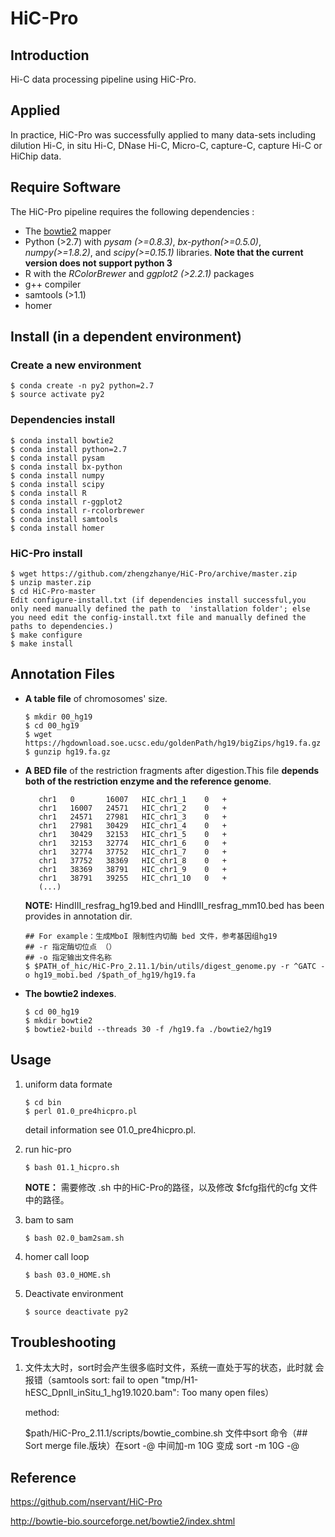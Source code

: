 # HiC-Pro

## Introduction

Hi-C data processing pipeline using HiC-Pro. 

## Applied

In practice, HiC-Pro was successfully applied to many data-sets including dilution Hi-C, in situ Hi-C, DNase Hi-C, Micro-C, capture-C, capture Hi-C or HiChip data.



## Require Software

The HiC-Pro pipeline requires the following dependencies :

+ The [bowtie2](http://bowtie-bio.sourceforge.net/bowtie2/index.shtml) mapper
+ Python (>2.7) with *pysam (>=0.8.3)*, *bx-python(>=0.5.0)*, *numpy(>=1.8.2)*, and *scipy(>=0.15.1)* libraries.
  **Note that the current version does not support python 3**
+ R with the *RColorBrewer* and *ggplot2 (>2.2.1)* packages
+ g++ compiler
+ samtools (>1.1)
+ homer

## Install (in a dependent environment)

### Create a new environment

```shell
$ conda create -n py2 python=2.7
$ source activate py2
```

### Dependencies install

``` shell
$ conda install bowtie2
$ conda install python=2.7
$ conda install pysam
$ conda install bx-python
$ conda install numpy
$ conda install scipy 
$ conda install R
$ conda install r-ggplot2
$ conda install r-rcolorbrewer
$ conda install samtools
$ conda install homer

```

### HiC-Pro install

```shell
$ wget https://github.com/zhengzhanye/HiC-Pro/archive/master.zip
$ unzip master.zip
$ cd HiC-Pro-master
Edit configure-install.txt (if dependencies install successful,you only need manually defined the path to  'installation folder'; else you need edit the config-install.txt file and manually defined the paths to dependencies.)
$ make configure
$ make install
```

## Annotation Files

+ **A table file** of chromosomes' size.

  ```shell
  $ mkdir 00_hg19
  $ cd 00_hg19
  $ wget https://hgdownload.soe.ucsc.edu/goldenPath/hg19/bigZips/hg19.fa.gz
  $ gunzip hg19.fa.gz
  ```

  

+ **A BED file** of the restriction fragments after digestion.This file **depends both of the restriction enzyme and the reference genome**. 

  ```
     chr1   0       16007   HIC_chr1_1    0   +
     chr1   16007   24571   HIC_chr1_2    0   +
     chr1   24571   27981   HIC_chr1_3    0   +
     chr1   27981   30429   HIC_chr1_4    0   +
     chr1   30429   32153   HIC_chr1_5    0   +
     chr1   32153   32774   HIC_chr1_6    0   +
     chr1   32774   37752   HIC_chr1_7    0   +
     chr1   37752   38369   HIC_chr1_8    0   +
     chr1   38369   38791   HIC_chr1_9    0   +
     chr1   38791   39255   HIC_chr1_10   0   +
     (...)
  ```

  **NOTE:** HindIII_resfrag_hg19.bed and HindIII_resfrag_mm10.bed has been provides in annotation dir. 

  ```shell
  ## For example：生成MboI 限制性内切酶 bed 文件，参考基因组hg19
  ## -r 指定酶切位点 （）
  ## -o 指定输出文件名称
  $ $PATH_of_hic/HiC-Pro_2.11.1/bin/utils/digest_genome.py -r ^GATC -o hg19_mobi.bed /$path_of_hg19/hg19.fa
  ```

  

+ **The bowtie2 indexes**.

  ```shell
  $ cd 00_hg19
  $ mkdir bowtie2
  $ bowtie2-build --threads 30 -f /hg19.fa ./bowtie2/hg19
  ```

  

## Usage

1. uniform data formate

   ```shell
   $ cd bin
   $ perl 01.0_pre4hicpro.pl
   ```

   detail information see 01.0_pre4hicpro.pl.

2. run hic-pro

   ```shell
   $ bash 01.1_hicpro.sh
   ```

   **NOTE：** 需要修改 .sh 中的HiC-Pro的路径，以及修改  $fcfg指代的cfg 文件中的路径。

3. bam to sam

   ```shell
   $ bash 02.0_bam2sam.sh 
   ```

4. homer call loop

   ```shell
   $ bash 03.0_HOME.sh
   ```

5. Deactivate environment

   ```shell
   $ source deactivate py2
   ```

   

## Troubleshooting

1. 文件太大时，sort时会产生很多临时文件，系统一直处于写的状态，此时就 会报错（samtools sort: fail to open      "tmp/H1-hESC_DpnII_inSitu_1_hg19.1020.bam": Too many open files）

   method:

   $path/HiC-Pro_2.11.1/scripts/bowtie_combine.sh 文件中sort 命令（## Sort merge file.版块）在sort -@ 中间加-m 10G 变成 sort -m 10G -@



## Reference 

https://github.com/nservant/HiC-Pro

http://bowtie-bio.sourceforge.net/bowtie2/index.shtml